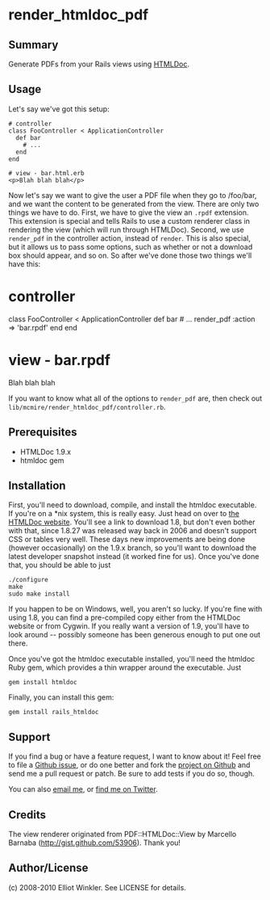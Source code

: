 # render_htmldoc_pdf

## Summary

Generate PDFs from your Rails views using [HTMLDoc](http://www.htmldoc.org).

## Usage

Let's say we've got this setup:

    # controller
    class FooController < ApplicationController
      def bar
        # ...
      end
    end
    
    # view - bar.html.erb
    <p>Blah blah blah</p>
    
Now let's say we want to give the user a PDF file when they go to /foo/bar, and we want the content to be generated from the view. There are only two things we have to do. First, we have to give the view an `.rpdf` extension. This extension is special and tells Rails to use a custom renderer class in rendering the view (which will run through HTMLDoc). Second, we use `render_pdf` in the controller action, instead of `render`. This is also special, but it allows us to pass some options, such as whether or not a download box should appear, and so on. So after we've done those two things we'll have this:

  # controller
  class FooController < ApplicationController
    def bar
      # ...
      render_pdf :action => 'bar.rpdf'
    end
  end
  
  # view - bar.rpdf
  <p>Blah blah blah</p>
  
If you want to know what all of the options to `render_pdf` are, then check out `lib/mcmire/render_htmldoc_pdf/controller.rb`.

## Prerequisites

* HTMLDoc 1.9.x
* htmldoc gem

## Installation

First, you'll need to download, compile, and install the htmldoc executable. If you're on a *nix system, this is really easy. Just head on over to [the HTMLDoc website](http://www.htmldoc.org/software.php). You'll see a link to download 1.8, but don't even bother with that, since 1.8.27 was released way back in 2006 and doesn't support CSS or tables very well. These days new improvements are being done (however occasionally) on the 1.9.x branch, so you'll want to download the latest developer snapshot instead (it worked fine for us). Once you've done that, you should be able to just

    ./configure
    make
    sudo make install

If you happen to be on Windows, well, you aren't so lucky. If you're fine with using 1.8, you can find a pre-compiled copy either from the HTMLDoc website or from Cygwin. If you really want a version of 1.9, you'll have to look around -- possibly someone has been generous enough to put one out there.

Once you've got the htmldoc executable installed, you'll need the htmldoc Ruby gem, which provides a thin wrapper around the executable. Just

    gem install htmldoc

Finally, you can install this gem:

    gem install rails_htmldoc

## Support

If you find a bug or have a feature request, I want to know about it! Feel free to file a [Github issue](http://github.com/mcmire/render_htmldoc_pdf/issues), or do one better and fork the [project on Github](http://github.com/mcmire/render_htmldoc_pdf) and send me a pull request or patch. Be sure to add tests if you do so, though.

You can also [email me](mailto:elliot.winkler@gmail.com), or [find me on Twitter](http://twitter.com/mcmire).

## Credits

The view renderer originated from PDF::HTMLDoc::View by Marcello Barnaba (<http://gist.github.com/53906>). Thank you!

## Author/License

(c) 2008-2010 Elliot Winkler. See LICENSE for details.